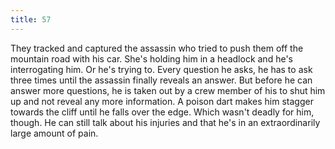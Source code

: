 ```yaml
---
title: 57
---
```


They tracked and captured the assassin who tried to push them off the mountain road with his car.
She's holding him in a headlock and he's interrogating him.
Or he's trying to.
Every question he asks, he has to ask three times until the assassin finally reveals an answer.
But before he can answer more questions, he is taken out by a crew member of his to shut him up and not reveal any more information.
A poison dart makes him stagger towards the cliff until he falls over the edge.
Which wasn't deadly for him, though.
He can still talk about his injuries and that he's in an extraordinarily
large amount of pain.
